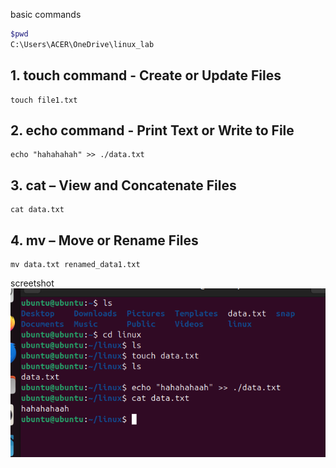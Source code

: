 basic commands 
```bash 
$pwd
C:\Users\ACER\OneDrive\linux_lab
```
## 1. touch command - Create or Update Files
```` 
touch file1.txt 
````
## 2. echo command - Print Text or Write to File
```` 
echo "hahahahah" >> ./data.txt
````
## 3. cat – View and Concatenate Files 
```` 
cat data.txt
````
## 4. mv – Move or Rename Files
````
mv data.txt renamed_data1.txt
````
screetshot
![alt text](image-2.png)
